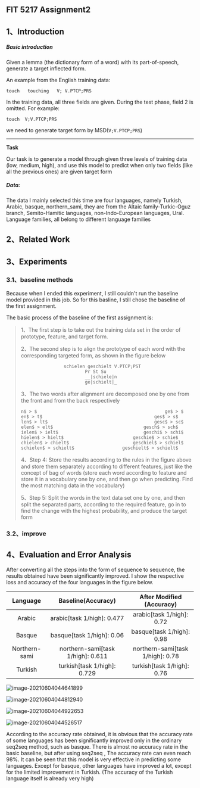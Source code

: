 ## FIT 5217 Assignment2

## 1、Introduction

##### Basic introduction 

Given a lemma (the dictionary form of a word) with its part-of-speech, generate a target inflected form.

An example from the English training data:

```
touch   touching   V; V.PTCP;PRS
```

In the training data, all three fields are given. During the test phase, field 2 is omitted. For example:

```
touch  V;V.PTCP;PRS
```

we need to generate target form by MSD(`V;V.PTCP;PRS`)

------

**Task**

Our task is to generate a model through given three levels of training data (low, medium, high), and use this model to predict when only two fields (like all the previous ones) are given target form

##### Data:

The data I mainly selected this time are four languages, namely Turkish, Arabic, basque, northern_sami, they are from the Altaic family-Turkic-Oguz branch, Semito-Hamitic languages, non-Indo-European languages, Ural. Language families, all belong to different language families



## 2、Related Work

## 3、Experiments

### 3.1、baseline methods

Because when I ended this experiment, I still couldn't run the baseline model provided in this job.
So for this basline, I still chose the baseline of the first assignment.

The basic process of the baseline of the first assignment is:

> 1、The first step is to take out the training data set in the order of prototype, feature, and target form.
>
> 2、The second step is to align the prototype of each word with the corresponding targeted form, as shown in the figure below
>
> ``` 
>                 schielen geschielt V.PTCP;PST
>                         Pr St Su
>                         __|schiele|n
>                         ge|schielt|_
> ```
>
> 3、The two words after alignment are decomposed one by one from the front and from the back respectively
>
> ```
> n$ > $												ge$ > $
> en$ > t$											ges$ > s$
> len$ > lt$										gesc$ > sc$
> elen$ > elt$									gesch$ > sch$
> ielen$ > ielt$								geschi$ > schi$
> hielen$ > hielt$							geschie$ > schie$
> chielen$ > chielt$						geschiel$ > schiel$
> schielen$ > schielt$					geschielt$ > schielt$
> ```
>
> 4、Step 4: Store the results according to the rules in the figure above and store them separately according to different features, just like the concept of bag of words (store each word according to feature and store it in a vocabulary one by one, and then go when predicting. Find the most matching data in the vocabulary)
>
> 5、Step 5: Split the words in the text data set one by one, and then split the separated parts, according to the required feature, go in to find the change with the highest probability, and produce the target form

### 3.2、improve



## 4、Evaluation and Error Analysis

After converting all the steps into the form of sequence to sequence, the results obtained have been significantly improved. I show the respective loss and accuracy of the four languages in the figure below.

|   Language    |        Baseline(Accuracy)         |    After Modified (Accuracy)     |
| :-----------: | :-------------------------------: | :------------------------------: |
|    Arabic     |    arabic[task 1/high]: 0.477     |    arabic[task 1/high]: 0.72     |
|    Basque     |     basque[task 1/high]: 0.06     |    basque[task 1/high]: 0.98     |
| Northern-sami | northern-sami[task 1/high]: 0.611 | northern-sami[task 1/high]: 0.78 |
|    Turkish    |    turkish[task 1/high]: 0.729    |    turkish[task 1/high]: 0.76    |

![image-20210604044641899](../../../../../note/Image/image-20210604044641899.png)

![image-20210604044812940](../../../../../note/Image/image-20210604044812940.png)

![image-20210604044922653](../../../../../note/Image/image-20210604044922653.png)

![image-20210604044526517](../../../../../note/Image/image-20210604044526517.png)

According to the accuracy rate obtained, it is obvious that the accuracy rate of some languages has been significantly improved only in the ordinary seq2seq method, such as basque. There is almost no accuracy rate in the basic baseline, but after using seq2seq , The accuracy rate can even reach 98%. It can be seen that this model is very effective in predicting some languages. Except for basque, other languages have improved a lot, except for the limited improvement in Turkish.
(The accuracy of the Turkish language itself is already very high)
